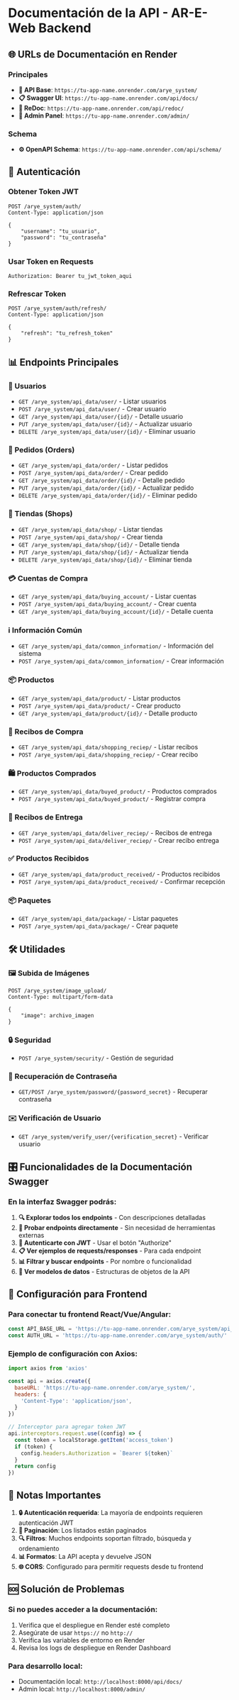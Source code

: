 # Documentación de la API - AR-E-Web Backend

## 🌐 URLs de Documentación en Render

### Principales
- **🎯 API Base**: `https://tu-app-name.onrender.com/arye_system/`
- **📋 Swagger UI**: `https://tu-app-name.onrender.com/api/docs/`
- **📄 ReDoc**: `https://tu-app-name.onrender.com/api/redoc/`
- **👮 Admin Panel**: `https://tu-app-name.onrender.com/admin/`

### Schema
- **⚙️ OpenAPI Schema**: `https://tu-app-name.onrender.com/api/schema/`

## 🔐 Autenticación

### Obtener Token JWT
```http
POST /arye_system/auth/
Content-Type: application/json

{
    "username": "tu_usuario",
    "password": "tu_contraseña"
}
```

### Usar Token en Requests
```http
Authorization: Bearer tu_jwt_token_aqui
```

### Refrescar Token
```http
POST /arye_system/auth/refresh/
Content-Type: application/json

{
    "refresh": "tu_refresh_token"
}
```

## 📊 Endpoints Principales

### 👥 Usuarios
- `GET /arye_system/api_data/user/` - Listar usuarios
- `POST /arye_system/api_data/user/` - Crear usuario
- `GET /arye_system/api_data/user/{id}/` - Detalle usuario
- `PUT /arye_system/api_data/user/{id}/` - Actualizar usuario
- `DELETE /arye_system/api_data/user/{id}/` - Eliminar usuario

### 🛒 Pedidos (Orders)
- `GET /arye_system/api_data/order/` - Listar pedidos
- `POST /arye_system/api_data/order/` - Crear pedido
- `GET /arye_system/api_data/order/{id}/` - Detalle pedido
- `PUT /arye_system/api_data/order/{id}/` - Actualizar pedido
- `DELETE /arye_system/api_data/order/{id}/` - Eliminar pedido

### 🏪 Tiendas (Shops)
- `GET /arye_system/api_data/shop/` - Listar tiendas
- `POST /arye_system/api_data/shop/` - Crear tienda
- `GET /arye_system/api_data/shop/{id}/` - Detalle tienda
- `PUT /arye_system/api_data/shop/{id}/` - Actualizar tienda
- `DELETE /arye_system/api_data/shop/{id}/` - Eliminar tienda

### 💳 Cuentas de Compra
- `GET /arye_system/api_data/buying_account/` - Listar cuentas
- `POST /arye_system/api_data/buying_account/` - Crear cuenta
- `GET /arye_system/api_data/buying_account/{id}/` - Detalle cuenta

### ℹ️ Información Común
- `GET /arye_system/api_data/common_information/` - Información del sistema
- `POST /arye_system/api_data/common_information/` - Crear información

### 📦 Productos
- `GET /arye_system/api_data/product/` - Listar productos
- `POST /arye_system/api_data/product/` - Crear producto
- `GET /arye_system/api_data/product/{id}/` - Detalle producto

### 🧾 Recibos de Compra
- `GET /arye_system/api_data/shopping_reciep/` - Listar recibos
- `POST /arye_system/api_data/shopping_reciep/` - Crear recibo

### 🛍️ Productos Comprados
- `GET /arye_system/api_data/buyed_product/` - Productos comprados
- `POST /arye_system/api_data/buyed_product/` - Registrar compra

### 🚚 Recibos de Entrega
- `GET /arye_system/api_data/deliver_reciep/` - Recibos de entrega
- `POST /arye_system/api_data/deliver_reciep/` - Crear recibo entrega

### ✅ Productos Recibidos
- `GET /arye_system/api_data/product_received/` - Productos recibidos
- `POST /arye_system/api_data/product_received/` - Confirmar recepción

### 📦 Paquetes
- `GET /arye_system/api_data/package/` - Listar paquetes
- `POST /arye_system/api_data/package/` - Crear paquete

## 🛠️ Utilidades

### 🖼️ Subida de Imágenes
```http
POST /arye_system/image_upload/
Content-Type: multipart/form-data

{
    "image": archivo_imagen
}
```

### 🔒 Seguridad
- `POST /arye_system/security/` - Gestión de seguridad

### 📧 Recuperación de Contraseña
- `GET/POST /arye_system/password/{password_secret}` - Recuperar contraseña

### ✉️ Verificación de Usuario
- `GET /arye_system/verify_user/{verification_secret}` - Verificar usuario

## 🎛️ Funcionalidades de la Documentación Swagger

### En la interfaz Swagger podrás:
1. **🔍 Explorar todos los endpoints** - Con descripciones detalladas
2. **🧪 Probar endpoints directamente** - Sin necesidad de herramientas externas
3. **🔐 Autenticarte con JWT** - Usar el botón "Authorize"
4. **📋 Ver ejemplos de requests/responses** - Para cada endpoint
5. **📊 Filtrar y buscar endpoints** - Por nombre o funcionalidad
6. **📖 Ver modelos de datos** - Estructuras de objetos de la API

## 🔧 Configuración para Frontend

### Para conectar tu frontend React/Vue/Angular:
```javascript
const API_BASE_URL = 'https://tu-app-name.onrender.com/arye_system/api_data/'
const AUTH_URL = 'https://tu-app-name.onrender.com/arye_system/auth/'
```

### Ejemplo de configuración con Axios:
```javascript
import axios from 'axios'

const api = axios.create({
  baseURL: 'https://tu-app-name.onrender.com/arye_system/',
  headers: {
    'Content-Type': 'application/json',
  }
})

// Interceptor para agregar token JWT
api.interceptors.request.use((config) => {
  const token = localStorage.getItem('access_token')
  if (token) {
    config.headers.Authorization = `Bearer ${token}`
  }
  return config
})
```

## 📝 Notas Importantes

1. **🔒 Autenticación requerida**: La mayoría de endpoints requieren autenticación JWT
2. **📄 Paginación**: Los listados están paginados
3. **🔍 Filtros**: Muchos endpoints soportan filtrado, búsqueda y ordenamiento
4. **📊 Formatos**: La API acepta y devuelve JSON
5. **🌐 CORS**: Configurado para permitir requests desde tu frontend

## 🆘 Solución de Problemas

### Si no puedes acceder a la documentación:
1. Verifica que el despliegue en Render esté completo
2. Asegúrate de usar `https://` no `http://`
3. Verifica las variables de entorno en Render
4. Revisa los logs de despliegue en Render Dashboard

### Para desarrollo local:
- Documentación local: `http://localhost:8000/api/docs/`
- Admin local: `http://localhost:8000/admin/`